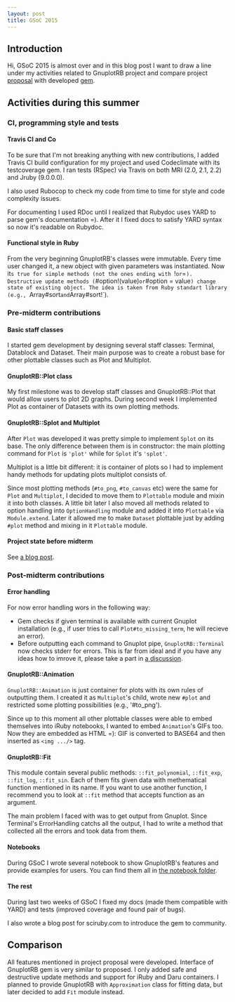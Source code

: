 ```yaml
---
layout: post
title: GSoC 2015
---
```

## Introduction

Hi, GSoC 2015 is almost over and in this blog post I want to draw a
 line under my activities related to GnuplotRB project and
 compare project [proposal](http://www.google-melange.com/gsoc/proposal/public/google/gsoc2015/dilcom/5629499534213120) with developed
 [gem](https://rubygems.org/gems/gnuplotrb).

## Activities during this summer

### CI, programming style and tests

#### Travis CI and Co

To be sure that I'm not breaking anything with new contributions,
 I added Travis CI build configuration for my project and
 used Codeclimate with its testcoverage gem. I ran tests (RSpec) via Travis on
 both MRI (2.0, 2.1, 2.2) and Jruby (9.0.0.0).

I also used Rubocop to check my code from time to time for style
 and code complexity issues.

For documenting I used RDoc until I realized that Rubydoc uses YARD to parse gem's documentation =).
 After it I fixed docs to satisfy YARD syntax so now it's readable on Rubydoc.

#### Functional style in Ruby

From the very beginning GnuplotRB's classes were immutable. Every time
 user changed it, a new object with given parameters was instantiated.
 Now it`s true for simple methods (not the ones ending with `!` or `=`).
 Destructive update methods (`#option!(value)` or `#option = value`) change
 state of existing object. The idea is taken from Ruby standart library (e.g., `Array#sort`
 and `Array#sort!`).

### Pre-midterm contributions

#### Basic staff classes

I started gem development by designing several staff classes:
 Terminal, Datablock and Dataset. Their main purpose was to create
 a robust base for other plottable classes such as Plot and Multiplot.

#### GnuplotRB::Plot class

My first milestone was to develop staff classes and GnuplotRB::Plot
 that would allow users to plot 2D graphs. During second week I
 implemented Plot as container of Datasets with its own plotting
 methods.

#### GnuplotRB::Splot and Multiplot

After `Plot` was developed it was pretty simple to implement `Splot` on its base.
 The only difference between them is in constructor: the main plotting command for
 `Plot` is `'plot'` while for `Splot` it's `'splot'`.

Multiplot is a little bit different: it is container of plots so I had to
 implement handy methods for updating plots multiplot consists of.

Since most plotting
 methods (`#to_png`, `#to_canvas` etc) were the same for `Plot` and `Multiplot`, I decided
 to move them to `Plottable` module and mixin it into both classes. A little bit later I
 also moved all methods related to option handling into `OptionHandling` module and added it
 into `Plottable` via `Module.extend`. Later it allowed me to make `Dataset` plottable just by adding
 `#plot` method and mixing in it `Plottable` module.

#### Project state before midterm

See [a blog post](http://www.evgrafov.work/gnuplotrb/2015/07/midterm/).

### Post-midterm contributions

#### Error handling

For now error handling wors in the following way:
- Gem checks if given terminal is available with current Gnuplot installation
  (e.g., if user tries to call `Plot#to_missing_term`, he will recieve an error).
- Before outputting each command to Gnuplot pipe, `GnuplotRB::Terminal` now checks
  stderr for errors. This is far from ideal and if you have any ideas how to
  imrove it, please take a part in [a discussion](https://github.com/dilcom/gnuplotrb/issues/3).

#### GnuplotRB::Animation

`GnuplotRB::Animation` is just container for plots with its own rules
 of outputting them. I created it as `Multiplot`'s child,
 wrote new `#plot` and restricted some plotting possibilities (e.g., '#to_png').

Since up to this moment all other plottable classes were able to
 embed themselves into iRuby notebooks, I wanted to embed `Animation`'s GIFs too.
 Now they are embedded as HTML =): GIF is converted to BASE64 and then inserted
 as `<img .../>` tag.

#### GnuplotRB::Fit

This module contain several public methods: `::fit_polynomial`, `::fit_exp`,
 `::fit_log`, `::fit_sin`. Each of them fits given data with methematical function
 mentioned in its name. If you want to use another function, I recommend you to
 look at `::fit` method that accepts function as an argument.

The main problem I faced with was to get output from Gnuplot. Since Terminal's
 ErrorHandling catchs all the output, I had to write a method that collected
 all the errors and took data from them. 

#### Notebooks

During GSoC I wrote several notebook to show GnuplotRB's features and
 provide examples for users. You can find them all in
 [the notebook folder](https://github.com/dilcom/gnuplotrb/tree/master/notebooks).

#### The rest

During last two weeks of GSoC I fixed my docs (made them compatible with YARD)
 and tests (improved coverage and found pair of bugs).

I also wrote a blog post for sciruby.com to introduce the gem to community.

## Comparison

All features mentioned in project proposal were developed.
 Interface of GnuplotRB gem is very similar to proposed.
 I only added safe and destructive update methods and
 support for iRuby and Daru containers. I planned to provide
 GnuplotRB with `Approximation` class for fitting data, but
 later decided to add `Fit` module instead.
